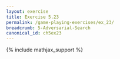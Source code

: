 ```yaml
---
layout: exercise
title: Exercise 5.23
permalink: /game-playing-exercises/ex_23/
breadcrumb: 5-Adversarial-Search
canonical_id: ch5ex23
---
```


{% include mathjax_support %}
